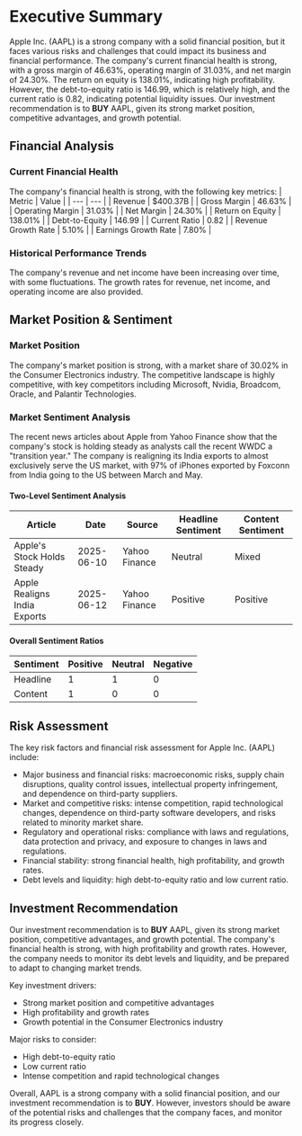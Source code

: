 # Executive Summary
Apple Inc. (AAPL) is a strong company with a solid financial position, but it faces various risks and challenges that could impact its business and financial performance. The company's current financial health is strong, with a gross margin of 46.63%, operating margin of 31.03%, and net margin of 24.30%. The return on equity is 138.01%, indicating high profitability. However, the debt-to-equity ratio is 146.99, which is relatively high, and the current ratio is 0.82, indicating potential liquidity issues. Our investment recommendation is to **BUY** AAPL, given its strong market position, competitive advantages, and growth potential.

## Financial Analysis
### Current Financial Health
The company's financial health is strong, with the following key metrics:
| Metric | Value |
| --- | --- |
| Revenue | $400.37B |
| Gross Margin | 46.63% |
| Operating Margin | 31.03% |
| Net Margin | 24.30% |
| Return on Equity | 138.01% |
| Debt-to-Equity | 146.99 |
| Current Ratio | 0.82 |
| Revenue Growth Rate | 5.10% |
| Earnings Growth Rate | 7.80% |

### Historical Performance Trends
The company's revenue and net income have been increasing over time, with some fluctuations. The growth rates for revenue, net income, and operating income are also provided.

## Market Position & Sentiment
### Market Position
The company's market position is strong, with a market share of 30.02% in the Consumer Electronics industry. The competitive landscape is highly competitive, with key competitors including Microsoft, Nvidia, Broadcom, Oracle, and Palantir Technologies.

### Market Sentiment Analysis
The recent news articles about Apple from Yahoo Finance show that the company's stock is holding steady as analysts call the recent WWDC a "transition year." The company is realigning its India exports to almost exclusively serve the US market, with 97% of iPhones exported by Foxconn from India going to the US between March and May.

#### Two-Level Sentiment Analysis
| Article | Date | Source | Headline Sentiment | Content Sentiment |
| --- | --- | --- | --- | --- |
| Apple's Stock Holds Steady | 2025-06-10 | Yahoo Finance | Neutral | Mixed |
| Apple Realigns India Exports | 2025-06-12 | Yahoo Finance | Positive | Positive |

#### Overall Sentiment Ratios
| Sentiment | Positive | Neutral | Negative |
| --- | --- | --- | --- |
| Headline | 1 | 1 | 0 |
| Content | 1 | 0 | 0 |

## Risk Assessment
The key risk factors and financial risk assessment for Apple Inc. (AAPL) include:
* Major business and financial risks: macroeconomic risks, supply chain disruptions, quality control issues, intellectual property infringement, and dependence on third-party suppliers.
* Market and competitive risks: intense competition, rapid technological changes, dependence on third-party software developers, and risks related to minority market share.
* Regulatory and operational risks: compliance with laws and regulations, data protection and privacy, and exposure to changes in laws and regulations.
* Financial stability: strong financial health, high profitability, and growth rates.
* Debt levels and liquidity: high debt-to-equity ratio and low current ratio.

## Investment Recommendation
Our investment recommendation is to **BUY** AAPL, given its strong market position, competitive advantages, and growth potential. The company's financial health is strong, with high profitability and growth rates. However, the company needs to monitor its debt levels and liquidity, and be prepared to adapt to changing market trends.

Key investment drivers:
* Strong market position and competitive advantages
* High profitability and growth rates
* Growth potential in the Consumer Electronics industry

Major risks to consider:
* High debt-to-equity ratio
* Low current ratio
* Intense competition and rapid technological changes

Overall, AAPL is a strong company with a solid financial position, and our investment recommendation is to **BUY**. However, investors should be aware of the potential risks and challenges that the company faces, and monitor its progress closely.